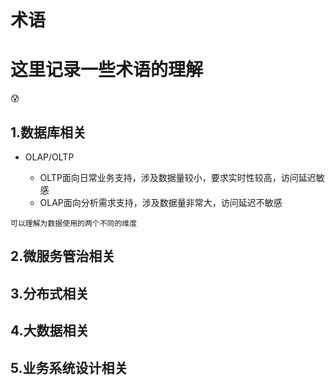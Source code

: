 # 术语

# 这里记录一些术语的理解
:cold_sweat:
<!--more-->


## 1.数据库相关
- OLAP/OLTP
  
  - OLTP面向日常业务支持，涉及数据量较小，要求实时性较高，访问延迟敏感
  - OLAP面向分析需求支持，涉及数据量非常大，访问延迟不敏感

```
可以理解为数据使用的两个不同的维度
```
## 2.微服务管治相关
## 3.分布式相关
## 4.大数据相关
## 5.业务系统设计相关
